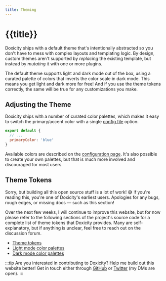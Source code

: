 ```yaml
---
title: Theming
---
```


# {{title}}

Doxicity ships with a default theme that's intentionally abstracted so you don't have to mess with complex layouts and templating logic. By design, custom themes aren't supported by _replacing_ the existing template, but instead by _mutating_ it with one or more plugins.

The default theme supports light and dark mode out of the box, using a curated palette of colors that inverts the color scale in dark mode. This means you get light and dark more for free! And if you use the theme tokens correctly, the same will be true for any customizations you make.

## Adjusting the Theme

Doxicity ships with a number of curated color palettes, which makes it easy to switch the primary/accent color with a single [config file](/config/) option.

```js
export default {
  // ...
  primaryColor: 'blue'
}
```

Available colors are described on the [configuration page](/config/#all-configuration-options). It's also possible to create your own palettes, but that is much more involved and discouraged for most users.

## Theme Tokens

Sorry, but building all this open source stuff is a lot of work! 😅 If you're reading this, you're one of Doxicity's earliest users. Apologies for any bugs, rough edges, or missing docs — such as this section!

Over the next few weeks, I will continue to improve this website, but for now please refer to the following sections of the project's source code for a complete list of theme tokens that Doxicity provides. Many are self-explanatory, but if anything is unclear, feel free to reach out on the discussion forum.

- [Theme tokens](https://github.com/claviska/doxicity/blob/main/theme/css/docs.css)
- [Light mode color palettes](https://github.com/claviska/doxicity/blob/main/theme/css/light.css)
- [Dark mode color palettes](https://github.com/claviska/doxicity/blob/main/theme/css/dark.css)

:::tip
Are you interested in contributing to Doxicity? Help me build out this website better! Get in touch either through [GitHub](https://github.com/claviska/doxicity/discussions) or [Twitter](https://twitter.com/claviska) (my DMs are open).
:::
